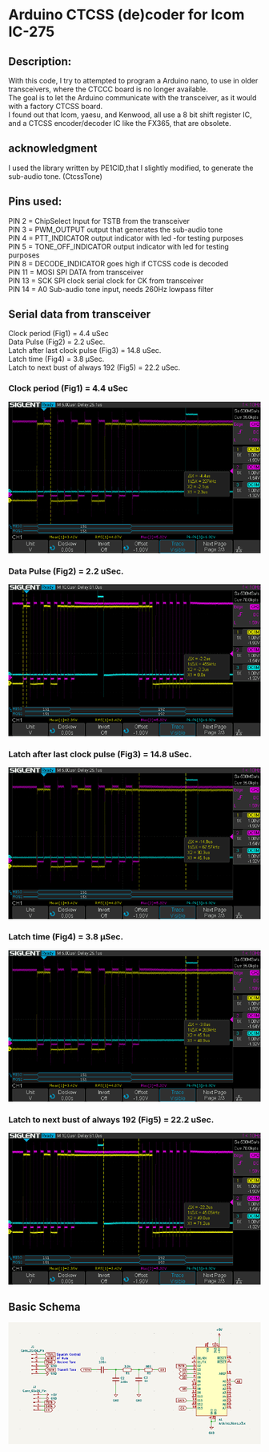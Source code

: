 # Arduino CTCSS (de)coder for Icom IC-275

## Description:
With this code, I try to attempted to program a Arduino nano, to use in older transceivers, where the CTCCC board is no longer available.<br>
The goal is to let the Arduino communicate with the transceiver, as it would with a factory CTCSS board.<br>
I found out that Icom, yaesu, and Kenwood, all use a 8 bit shift register IC, and a CTCSS encoder/decoder IC like the FX365, that are obsolete.</p>
## acknowledgment
I used the library written by PE1CID,that I slightly modified, to generate the sub-audio tone. (CtcssTone)</p>
## Pins used:<br>
PIN 2 = ChipSelect Input for TSTB from the transceiver<br>
PIN 3 = PWM_OUTPUT output that generates the sub-audio tone<br>
PIN 4 = PTT_INDICATOR output indicator with led -for testing purposes<br>
PIN 5 = TONE_OFF_INDICATOR output indicator with led for testing purposes<br>
PIN 8 = DECODE_INDICATOR goes high if CTCSS code is decoded<br>
PIN 11 = MOSI SPI DATA from transceiver<br>
PIN 13 = SCK SPI clock serial clock for CK from transceiver<br>
PIN 14 = A0 Sub-audio tone input, needs 260Hz lowpass filter<p>
## Serial data from transceiver
Clock period (Fig1) = 4.4 uSec<br>
Data Pulse (Fig2) = 2.2 uSec.<br>
Latch after last clock pulse (Fig3) = 14.8 uSec.<br>
Latch time (Fig4) = 3.8 µSec.<br>
Latch to next bust of always 192 (Fig5) = 22.2 uSec.<p>
### Clock period (Fig1) = 4.4 uSec<br>
<img src="pics/CTCSS_Clock_period1.png" alt="Fig1"><p>

### Data Pulse (Fig2) = 2.2 uSec.<br>
<img src="pics/CTCSS_Data_pulse.png" alt="Fig2"><p>

### Latch after last clock pulse (Fig3) = 14.8 uSec.<br>
<img src="pics/CTCSS_Latch_after_last_clock.png" alt="Fig3"><p>

### Latch time (Fig4) = 3.8 µSec.<br>
<img src="pics/CTCSS_latch_time.png" alt="Fig4"><p>

### Latch to next bust of always 192 (Fig5) = 22.2 uSec.<br>
<img src="pics/CTCSS_latch_to_next_burst.png" alt="Fig5"><p>
## Basic Schema<br>
<img src="pics/CTCSS_Schema.png" alt="Basic Schema"><p>
